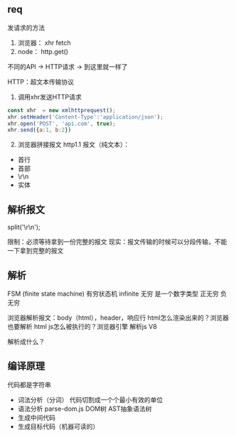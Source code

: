 ## req
发请求的方法
1. 浏览器： xhr fetch
2. node： http.get()

不同的API -> HTTP请求 -> 到这里就一样了

HTTP：超文本传输协议
1. 调用xhr发送HTTP请求
```js
const xhr  = new xmlhttprequest();
xhr.setHeader('Content-Type':'application/json');
xhr.open('POST', 'api.com', true);
xhr.send({a:1, b:2})
```
2. 浏览器拼接报文
http1.1 报文（纯文本）：
- 首行
- 首部
- \r\n
- 实体

## 解析报文
split('\r\n');

限制：必须等待拿到一份完整的报文
现实：报文传输的时候可以分段传输，不能一下拿到完整的报文

## 解析
FSM (finite state machine)  有穷状态机
infinite  无穷  是一个数字类型  正无穷 负无穷

浏览器解析报文：body（html），header，响应行
html怎么渲染出来的？浏览器也要解析 html
js怎么被执行的？浏览器引擎 解析js V8

解析成什么？


## 编译原理

代码都是字符串
- 词法分析（分词）  代码切割成一个个最小有效的单位
- 语法分析
  parse-dom.js  DOM树 AST抽象语法树
- 生成中间代码
- 生成目标代码（机器可读的）